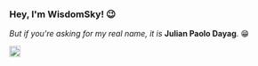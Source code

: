 ### Hey, I'm WisdomSky! 😉


<i>But if you're asking for my real name, it is </i> <strong>Julian Paolo Dayag</strong>. 😁

<img src="https://raw.githubusercontent.com/gilbarbara/logos/master/logos/vue.svg" width="20" />
